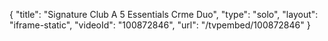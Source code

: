 {
    "title": "Signature Club A 5 Essentials Crme Duo",
    "type": "solo",
    "layout": "iframe-static",
    "videoId": "100872846",
    "url": "\/tvpembed\/100872846"
}